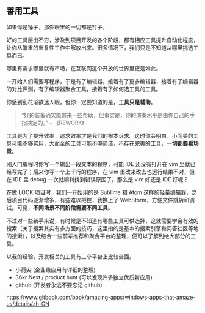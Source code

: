## 善用工具

如果你是锤子，那你眼里的一切都是钉子。



好的工具层出不穷，涉及到项目开发的各个阶段，都有相应工具提升自动化程度，让你从繁重的重复性工作中解放出来。很多情况下，我们只是不知道从哪里挑选工具而已。

哪里有需求哪里就有市场，在互联网这个开放的世界里更是如此。

一开始人们需要写程序，于是有了编辑器，接着有了更多编辑器，接着有了编辑器的对比评测，有了编辑器聚合工具，接着有了如何选工具的工具。

你感到乱花渐欲迷人眼，但你一定要知道的是，**工具只是辅助**。

> “好的装备确实能带来一些帮助，但事实是，你的演奏水平是由你自己的手指决定的。” – 《REWORK》

工具是为了提升效率，追求效率才是我们的根本诉求。这时你会明白，小而美的工具可能不够实用，大而全的工具可能不够简洁，不存在完美的工具，**一切都要看场景**。

刚入门编程时你写一个输出一段文本的程序，可能 IDE 还没有打开在 vim 里就已经写完了；后来你写一个上千行的程序，在 vim 里改来改去也运行结果不对，但在 IDE 里 debug 一次就顺利找到错误原因了。那么是 vim 好还是 IDE 好呢？

在做 LOOK 项目时，我们一开始用的是 Sublime 和 Atom 这样的轻量编辑器，之后项目代码逐渐增多，有些难以把控，我换上了 WebStorm，方便文件跳转和调试。可见，**不同场景不同阶段需要不同工具**。

不过对一些新手来说，有时候是不知道有哪些工具可供选择，这就需要学会有效的搜索（关于搜索其实有多方面的技巧，这里指的是基本的搜索引擎和问答社区等地的搜索），以及结合一些前辈推荐和聚合平台的整理，便可以了解到绝大部分的工具。

以我的经验，开发相关的工具有三个平台上比较全面。

* 小荷尖  (企业级应用有详细的整理)
* 36kr Next / product hunt  (可以发现许多独立优质新应用)
* github  (开发者永远不要忘记 github)




https://www.gitbook.com/book/amazing-apps/windows-apps-that-amaze-us/details/zh-CN
